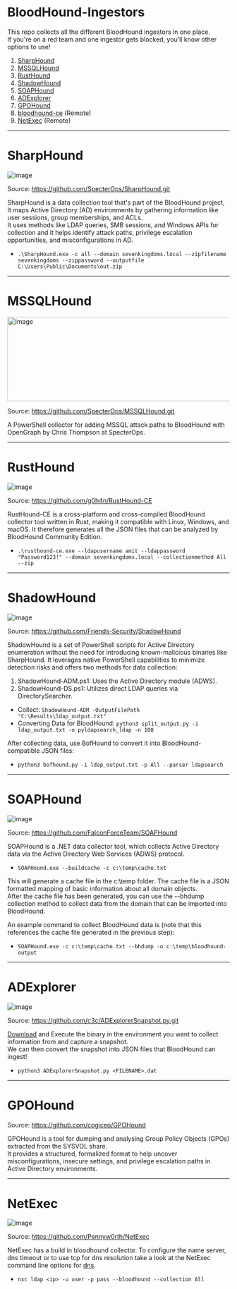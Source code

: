 # BloodHound-Ingestors

This repo collects all the different BloodHound ingestors in one place.<br>
If you're on a red team and one ingestor gets blocked, you’ll know other options to use!

1. [SharpHound](#SharpHound)
2. [MSSQLHound](#MSSQLHound)
3. [RustHound](#RustHound)
4. [ShadowHound](#ShadowHound)
5. [SOAPHound](#SOAPHound)
6. [ADExplorer](#ADExplorer)
5. [GPOHound](#GPOHound)
6. [bloodhound-ce](https://github.com/dirkjanm/BloodHound.py/tree/bloodhound-ce) (Remote)
7. [NetExec](#NetExec) (Remote)

-----

# SharpHound

![image](https://github.com/user-attachments/assets/4d462c57-fbf3-46ff-a55d-5f36884841af)

Source: https://github.com/SpecterOps/SharpHound.git

SharpHound is a data collection tool that's part of the BloodHound project, It maps Active Directory (AD) environments by gathering information like user sessions, group memberships, and ACLs.<br>
It uses methods like LDAP queries, SMB sessions, and Windows APIs for collection and it helps identify attack paths, privilege escalation opportunities, and misconfigurations in AD.

- `.\SharpHound.exe -c all --domain sevenkingdoms.local --zipfilename sevenkingdoms --zippassword --outputfile C:\Users\Public\Documents\out.zip`

-----

# MSSQLHound

<img width="822" height="191" alt="image" src="https://github.com/user-attachments/assets/a5c807ea-ab05-495b-9efc-65c7fcabf978" />

Source: https://github.com/SpecterOps/MSSQLHound.git

A PowerShell collector for adding MSSQL attack paths to BloodHound with OpenGraph by Chris Thompson at SpecterOps.

-----

# RustHound

![image](https://github.com/user-attachments/assets/74c10694-0da2-4727-8df0-2cfa37992075)

Source: https://github.com/g0h4n/RustHound-CE

RustHound-CE is a cross-platform and cross-compiled BloodHound collector tool written in Rust, making it compatible with Linux, Windows, and macOS. It therefore generates all the JSON files that can be analyzed by BloodHound Community Edition.

- `.\rusthound-ce.exe --ldapusername amit --ldappassword "Password123!" --domain sevenkingdoms.local --collectionmethod All --zip`

-----

# ShadowHound

![image](https://github.com/user-attachments/assets/f9d133af-e588-4296-9841-42ada68871c0)

Source: https://github.com/Friends-Security/ShadowHound

ShadowHound is a set of PowerShell scripts for Active Directory enumeration without the need for introducing known-malicious binaries like SharpHound. It leverages native PowerShell capabilities to minimize detection risks and offers two methods for data collection:

1. ShadowHound-ADM.ps1: Uses the Active Directory module (ADWS).
2. ShadowHound-DS.ps1: Utilizes direct LDAP queries via DirectorySearcher.

- Collect: `ShadowHound-ADM -OutputFilePath "C:\Results\ldap_output.txt"`
- Converting Data for BloodHound: `python3 split_output.py -i ldap_output.txt -o pyldapsearch_ldap -n 100`

After collecting data, use BofHound to convert it into BloodHound-compatible JSON files:

- `python3 bofhound.py -i ldap_output.txt -p All --parser ldapsearch`

-----

# SOAPHound

![image](https://github.com/user-attachments/assets/977eeccb-5f3d-425f-a696-c2ad5a57e959)

Source: https://github.com/FalconForceTeam/SOAPHound

SOAPHound is a .NET data collector tool, which collects Active Directory data via the Active Directory Web Services (ADWS) protocol.

- `SOAPHound.exe --buildcache -c c:\temp\cache.txt`

This will generate a cache file in the c:\temp folder. The cache file is a JSON formatted mapping of basic information about all domain objects.<br>
After the cache file has been generated, you can use the --bhdump collection method to collect data from the domain that can be imported into BloodHound.

An example command to collect BloodHound data is (note that this references the cache file generated in the previous step):

- `SOAPHound.exe -c c:\temp\cache.txt --bhdump -o c:\temp\bloodhound-output`

-----

# ADExplorer

![image](https://github.com/user-attachments/assets/355c84b0-d3e8-4191-942f-27ce8576a53f)

Source: https://github.com/c3c/ADExplorerSnapshot.py.git

[Download](https://learn.microsoft.com/en-us/sysinternals/downloads/adexplorer) and Execute the binary in the environment you want to collect information from and capture a snapshot.<br>
We can then convert the snapshot into JSON files that BloodHound can ingest!

- `python3 ADExplorerSnapshot.py <FILENAME>.dat`

-----

# GPOHound

Source: https://github.com/cogiceo/GPOHound

GPOHound is a tool for dumping and analysing Group Policy Objects (GPOs) extracted from the SYSVOL share.<br>
It provides a structured, formalized format to help uncover misconfigurations, insecure settings, and privilege escalation paths in Active Directory environments.

-----

# NetExec

![image](https://github.com/user-attachments/assets/73ae2e49-3be5-4d30-9e36-0e7b60474967)

Source: https://github.com/Pennyw0rth/NetExec

NetExec has a build in bloodhound collector. To configure the name server, dns timeout or to use tcp for dns resolution take a look at the NetExec command line options for [dns](https://github.com/Pennyw0rth/NetExec-Wiki/blob/main/getting-started/dns-options.md).

- `nxc ldap <ip> -u user -p pass --bloodhound --collection All`
